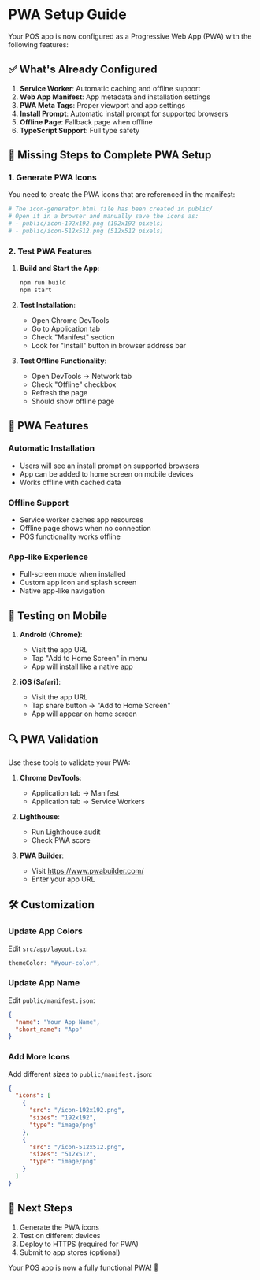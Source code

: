 # PWA Setup Guide

Your POS app is now configured as a Progressive Web App (PWA) with the following features:

## ✅ What's Already Configured

1. **Service Worker**: Automatic caching and offline support
2. **Web App Manifest**: App metadata and installation settings
3. **PWA Meta Tags**: Proper viewport and app settings
4. **Install Prompt**: Automatic install prompt for supported browsers
5. **Offline Page**: Fallback page when offline
6. **TypeScript Support**: Full type safety

## 🔧 Missing Steps to Complete PWA Setup

### 1. Generate PWA Icons

You need to create the PWA icons that are referenced in the manifest:

```bash
# The icon-generator.html file has been created in public/
# Open it in a browser and manually save the icons as:
# - public/icon-192x192.png (192x192 pixels)
# - public/icon-512x512.png (512x512 pixels)
```

### 2. Test PWA Features

1. **Build and Start the App**:

   ```bash
   npm run build
   npm start
   ```

2. **Test Installation**:

   - Open Chrome DevTools
   - Go to Application tab
   - Check "Manifest" section
   - Look for "Install" button in browser address bar

3. **Test Offline Functionality**:
   - Open DevTools → Network tab
   - Check "Offline" checkbox
   - Refresh the page
   - Should show offline page

## 🚀 PWA Features

### Automatic Installation

- Users will see an install prompt on supported browsers
- App can be added to home screen on mobile devices
- Works offline with cached data

### Offline Support

- Service worker caches app resources
- Offline page shows when no connection
- POS functionality works offline

### App-like Experience

- Full-screen mode when installed
- Custom app icon and splash screen
- Native app-like navigation

## 📱 Testing on Mobile

1. **Android (Chrome)**:

   - Visit the app URL
   - Tap "Add to Home Screen" in menu
   - App will install like a native app

2. **iOS (Safari)**:
   - Visit the app URL
   - Tap share button → "Add to Home Screen"
   - App will appear on home screen

## 🔍 PWA Validation

Use these tools to validate your PWA:

1. **Chrome DevTools**:

   - Application tab → Manifest
   - Application tab → Service Workers

2. **Lighthouse**:

   - Run Lighthouse audit
   - Check PWA score

3. **PWA Builder**:
   - Visit https://www.pwabuilder.com/
   - Enter your app URL

## 🛠️ Customization

### Update App Colors

Edit `src/app/layout.tsx`:

```typescript
themeColor: "#your-color",
```

### Update App Name

Edit `public/manifest.json`:

```json
{
  "name": "Your App Name",
  "short_name": "App"
}
```

### Add More Icons

Add different sizes to `public/manifest.json`:

```json
{
  "icons": [
    {
      "src": "/icon-192x192.png",
      "sizes": "192x192",
      "type": "image/png"
    },
    {
      "src": "/icon-512x512.png",
      "sizes": "512x512",
      "type": "image/png"
    }
  ]
}
```

## 🎯 Next Steps

1. Generate the PWA icons
2. Test on different devices
3. Deploy to HTTPS (required for PWA)
4. Submit to app stores (optional)

Your POS app is now a fully functional PWA! 🎉

